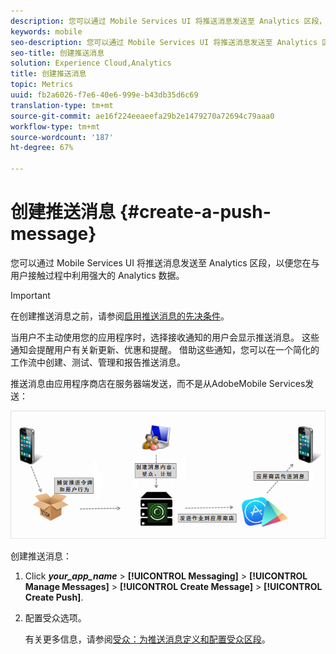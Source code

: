 ```yaml
---
description: 您可以通过 Mobile Services UI 将推送消息发送至 Analytics 区段，以便您在与用户接触过程中利用强大的 Analytics 数据。
keywords: mobile
seo-description: 您可以通过 Mobile Services UI 将推送消息发送至 Analytics 区段，以便您在与用户接触过程中利用强大的 Analytics 数据。
seo-title: 创建推送消息
solution: Experience Cloud,Analytics
title: 创建推送消息
topic: Metrics
uuid: fb2a6026-f7e6-40e6-999e-b43db35d6c69
translation-type: tm+mt
source-git-commit: ae16f224eeaeefa29b2e1479270a72694c79aaa0
workflow-type: tm+mt
source-wordcount: '187'
ht-degree: 67%

---
```



# 创建推送消息 {#create-a-push-message}

您可以通过 Mobile Services UI 将推送消息发送至 Analytics 区段，以便您在与用户接触过程中利用强大的 Analytics 数据。

>[!IMPORTANT]
>
>在创建推送消息之前，请参阅[启用推送消息的先决条件](/help/using/c-manage-app-settings/c-mob-confg-app/configure-push-messaging/prerequisites-push-messaging.md)。

当用户不主动使用您的应用程序时，选择接收通知的用户会显示推送消息。 这些通知会提醒用户有关新更新、优惠和提醒。 借助这些通知，您可以在一个简化的工作流中创建、测试、管理和报告推送消息。

推送消息由应用程序商店在服务器端发送，而不是从AdobeMobile Services发送：

![](assets/push_message_diagram.png)

创建推送消息：

1. Click ***your_app_name*** > **[!UICONTROL Messaging]** > **[!UICONTROL Manage Messages]** > **[!UICONTROL Create Message]** > **[!UICONTROL Create Push]**.
1. 配置受众选项。

   有关更多信息，请参阅[受众：为推送消息定义和配置受众区段](/help/using/in-app-messaging/t-create-push-message/c-audience-push-message.md)。
